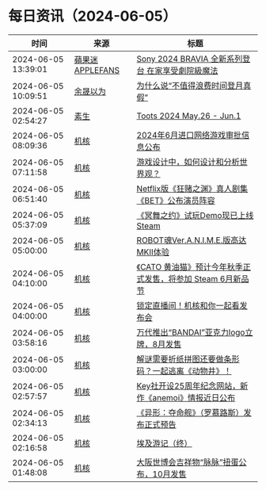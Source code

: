 ﻿# 每日资讯（2024-06-05）

|时间|来源|标题|
|---|---|---|
|2024-06-05 13:39:01|[蘋果迷 APPLEFANS](https://applefans.today/feed/)|[Sony 2024 BRAVIA 全新系列登台 在家享受劇院級魔法](https://applefans.today/2024-06-sony-2024-bravia-press-release/)|
|2024-06-05 10:09:51|[余晟以为](https://feedpress.me/wx-yurii-says)|[为什么说“不值得浪费时间登月真假”](http://mp.weixin.qq.com/s?__biz=MzA3MDMwOTcwMg%3D%3D&mid=2650009950&idx=1&sn=3247575eea2ccf89fd96a2d955ab2188)|
|2024-06-05 02:54:27|[素生](http://z.arlmy.me/atom.xml)|[Toots 2024 May.26 - Jun.1](http://z.arlmy.me/posts/MastodonArchives/2024/MastodonTootsArchives_20240601/)|
|2024-06-05 08:09:36|[机核](https://www.gcores.com/rss)|[2024年6月进口网络游戏审批信息公布](https://www.gcores.com/articles/182944)|
|2024-06-05 07:11:58|[机核](https://www.gcores.com/rss)|[游戏设计中，如何设计和分析世界观？](https://www.gcores.com/videos/182939)|
|2024-06-05 06:51:40|[机核](https://www.gcores.com/rss)|[Netflix版《狂赌之渊》真人剧集《BET》公布演员阵容](https://www.gcores.com/articles/182937)|
|2024-06-05 05:37:09|[机核](https://www.gcores.com/rss)|[《冥舞之约》试玩Demo现已上线Steam](https://www.gcores.com/articles/182934)|
|2024-06-05 05:00:00|[机核](https://www.gcores.com/rss)|[ROBOT魂Ver.A.N.I.M.E.版高达MKII体验](https://www.gcores.com/videos/182557)|
|2024-06-05 04:10:00|[机核](https://www.gcores.com/rss)|[《CATO 黄油猫》预计今年秋季正式发售，将参加 Steam 6月新品节](https://www.gcores.com/articles/182907)|
|2024-06-05 04:00:00|[机核](https://www.gcores.com/rss)|[锁定直播间！机核和你一起看发布会](https://www.gcores.com/articles/182874)|
|2024-06-05 03:58:16|[机核](https://www.gcores.com/rss)|[万代推出“BANDAI”亚克力logo立牌，8月发售](https://www.gcores.com/articles/182929)|
|2024-06-05 03:00:00|[机核](https://www.gcores.com/rss)|[解谜需要折纸拼图还要做条形码？一起逃离《动物井》！](https://www.gcores.com/videos/182914)|
|2024-06-05 02:57:57|[机核](https://www.gcores.com/rss)|[Key社开设25周年纪念网站，新作《anemoi》情报近日公布](https://www.gcores.com/articles/182927)|
|2024-06-05 02:34:13|[机核](https://www.gcores.com/rss)|[《异形：夺命舰》（罗慕路斯）发布正式预告](https://www.gcores.com/articles/182925)|
|2024-06-05 02:16:58|[机核](https://www.gcores.com/rss)|[埃及游记（终）](https://www.gcores.com/articles/182923)|
|2024-06-05 01:48:08|[机核](https://www.gcores.com/rss)|[大阪世博会吉祥物“脉脉”扭蛋公布，10月发售](https://www.gcores.com/articles/182924)|
